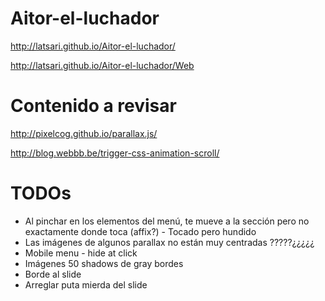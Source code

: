 # Aitor-el-luchador

http://latsari.github.io/Aitor-el-luchador/

http://latsari.github.io/Aitor-el-luchador/Web

# Contenido a revisar

http://pixelcog.github.io/parallax.js/

http://blog.webbb.be/trigger-css-animation-scroll/

# TODOs
- Al pinchar en los elementos del menú, te mueve a la sección pero no exactamente donde toca (affix?) - Tocado pero hundido
- Las imágenes de algunos parallax no están muy centradas ?????¿¿¿¿¿
- Mobile menu - hide at click
- Imágenes 50 shadows de gray bordes
- Borde al slide
- Arreglar puta mierda del slide
